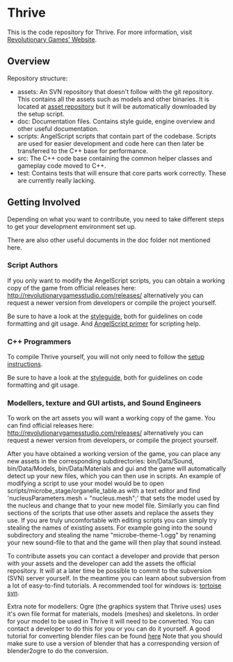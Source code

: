 Thrive
======

This is the code repository for Thrive. For more information, visit
[Revolutionary Games' Website](http://revolutionarygamesstudio.com/).

Overview
----------------
Repository structure:
- assets: An SVN repository that doesn't follow with the git repository. This contains all the assets such as models and other binaries. It is located at [asset repository][asset_repository] but it will be automatically downloaded by the setup script.
- doc: Documentation files. Contains style guide, engine overview and other useful documentation.
- scripts: AngelScript scripts that contain part of the codebase. Scripts are used for easier development and code here can then later be transferred to the C++ base for performance. 
- src: The C++ code base containing the common helper classes and gameplay code moved to C++.
- test: Contains tests that will ensure that core parts work correctly. These are currently really lacking.

Getting Involved
----------------
Depending on what you want to contribute, you need to take different steps
to get your development environment set up.

There are also other useful documents in the doc folder not mentioned here.

### Script Authors
If you only want to modify the AngelScript scripts, you can obtain a 
working copy of the game from official releases here: http://revolutionarygamesstudio.com/releases/
alternatively you can request a newer version from developers or compile the project yourself.

Be sure to have a look at the [styleguide][styleguide],
both for guidelines on code formatting and git usage. 
And [AngelScript primer][asprimer] for scripting help.

### C++ Programmers 
To compile Thrive yourself, you will not only need to follow the [setup instructions][setupguide].

Be sure to have a look at the [styleguide][styleguide],
both for guidelines on code formatting and git usage.

### Modellers, texture and GUI artists, and Sound Engineers
To work on the art assets you will want a working copy of the game.
You can find official releases here: http://revolutionarygamesstudio.com/releases/
alternatively you can request a newer version from developers, or compile the project yourself.
 
After you have obtained a working version of the game, you can place any new assets in the corresponding subdirectories:
bin/Data/Sound, bin/Data/Models, bin/Data/Materials and gui and the game will automatically detect up your new files, which you can then use in scripts.
An example of modifying a script to use your model would be to open scripts/microbe_stage/organelle_table.as with a text editor and 
find 'nucleusParameters.mesh = "nucleus.mesh";' that sets the model used by the nucleus and change that to your new model file.
Similarly you can find sections of the scripts that use other assets and replace the assets they use.
If you are truly uncomfortable with editing scripts you can simply try stealing the names of existing assets. For example 
going into the sound subdirectory and stealing the name "microbe-theme-1.ogg" by renaming your new sound-file to that and the 
game will then play that sound instead.

To contribute assets you can contact a developer and provide that person with your assets and the developer can add the assets 
the official repository. It will at a later time be possible to commit to the subversion (SVN) server yourself. In the meantime you can
learn about subversion from a lot of easy-to-find tutorials. A recommended tool for windows is: [tortoise svn][tortoiseSVN].

Extra note for modellers:
Ogre (the graphics system that Thrive uses) uses it's own file format for materials, models (meshes) and skeletons. In order for your 
model to be used in Thrive it will need to be converted. You can contact a developer to do this for you or you can do it yourself.
A good tutorial for converting blender files can be found [here][blender_ogre_tutorial] Note that you should make sure to use a version of
blender that has a corresponding version of blender2ogre to do the conversion.

[blender_ogre_tutorial]: http://thrivegame.wikidot.com/blender-and-ogre-tutorial "Blender to ogre tutorial"
[asset_repository]: https://boostslair.com/svn/thrive_assets "Asset Repository"
[tortoiseSVN]: http://tortoisesvn.net/docs/release/TortoiseSVN_en/ "Tortoise SVN"
[styleguide]: doc/style_guide.md "Styleguide"
[setupguide]: doc/setup_instructions.md
[asprimer]: doc/angelscript_primer.md "AngelScript primer"
